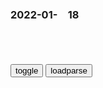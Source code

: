 ### 2022-01-　18

```note
```

<table id="tbc" style="white-space:pre-wrap">
</table>
<button onclick="toggleb()">toggle</button>
<button onclick="loadparse()">loadparse</button>
<br>
<!-- 🌸<br>🍅-　-🍑<hr>🍀 -->
<pre>
<textarea rows="30" cols="100" style="display: none" id="tar">

<font size="2"><b>
古罗马：经济空前繁荣，盛极一时却又荒淫无度，究竟有多乱?,历史,世界历史,好看视频</b></font><br>
https://haokan.baidu.com/v?vid=3725962248955329742&sfrom=baidu-feed

尼禄，克劳狄一世，小阿格里皮娜。

<font size="1" style="color:#DCDCDC"><b>2022/1/18 下午8:06:29</b></font><br>

<font size="2"><b>
咏物诗还能这样写：“眼睛长在屁股上，只认衣冠不认人。”</b></font><br>
https://mbd.baidu.com/newspage/data/landingsuper?context=%7B%22nid%22%3A%22news_9798450703000157777%22%7D&n_type=-1&p_from=-1

文映江的《咏针》

百炼千锤一根针，一颠一倒布上行。
眼晴长在屁股上，只认衣冠不认人。

<font size="1" style="color:#DCDCDC"><b>2022/1/18 下午1:51:57</b></font><br>

<font size="2"><b>
将军少分车夫一碗羊肉羹，次日车夫将其拉至敌营，此后多一成语</b></font><br>
https://mbd.baidu.com/newspage/data/landingsuper?context=%7B%22nid%22%3A%22news_9917566028975108247%22%7D&n_type=-1&p_from=-1

《礼记·王制》中所说：“诸侯无故不杀牛，大夫无故不杀羊，士无故不杀犬豕，庶人无故不食珍。”

“畴昔之羊，子为政，今日之事，我为政。”

<font size="1" style="color:#DCDCDC"><b>2022/1/18 下午1:47:10</b></font><br>

<font size="2"><b>
古惑仔：东星帮嚣张跋扈，卖报小哥都不放过，还好有洪兴出面！,影视,犯罪片,好看视频</b></font><br>
https://haokan.baidu.com/v?vid=14130213113184901192&sfrom=baidu-feed

<font size="1" style="color:#DCDCDC"><b>2022/1/18 下午1:45:07</b></font><br>

<font size="2"><b>
一九四二：河南s了多少人，g方统计1062人实际呢？三百万,影视,战争片,好看视频</b></font><br>
https://haokan.baidu.com/v?vid=1878446221954212338&sfrom=baidu-feed

日本人进攻河南的手段这么毒辣，给灾m发粮食，是我没有想到的。

这绝对是谣传，是挑拨。广大的mz，还是和zf站在一边的。

河南到底s了多少人？
　zf统计1062人。
实际呢？
　大约三百万人。

t面自干44
那厨子明显在救他

h清秋096
其他人是病s的，营养不良s的，抢粮被打s的，吃不干净的食物中毒s的。。。反正就不是活活饿s的。

<font size="1" style="color:#DCDCDC"><b>2022/1/18 下午1:22:31</b></font><br>

<font size="2"><b>
农村小哥自制酒架子，一顿操作猛如虎，到底能立得住吗？,科学,科普,好看视频</b></font><br>
https://haokan.baidu.com/v?vid=11704182747030108414&sfrom=baidu-feed

铁链

<font size="1" style="color:#DCDCDC"><b>2022/1/18 上午11:22:26</b></font><br>

<font size="2"><b>
杀手：5万伏特面前，人类真是不堪一击,影视,动作片,好看视频</b></font><br>
https://haokan.baidu.com/v?vid=13817939774253326080&sfrom=baidu-feed

爸爸，你让我失望。

<font size="1" style="color:#DCDCDC"><b>2022/1/18 上午10:47:21</b></font><br>

<font size="2"><b>
1935年招待会上，蒙古z理根登当众扇斯大林一巴掌，结果下场凄凉</b></font><br>
https://mbd.baidu.com/newspage/data/landingsuper?context=%7B%22nid%22%3A%22news_9325724564867229941%22%7D&n_type=-1&p_from=-1

斯大林当即指示他的z敌乔巴山召开会议，罢免了根登的z理和外长职务。

当年四月份根登还被迫前去苏联“度假”，之后更是被诬陷为日本间谍。令人嗤笑的是，作为一g的前任l导人，根登居然被送至另一g的最高法院来接受审判。而苏联的最高法院最后以日本间谍的罪名处死了根登。

<font size="1" style="color:#DCDCDC"><b>2022/1/18 上午10:18:40</b></font><br>

<font size="2"><b>
日本到底有多疯狂，看完1937年战争宣传片，顿时让人不寒而栗！,军事,军事历史,好看视频</b></font><br>
https://haokan.baidu.com/v?vid=1647944732130116088&sfrom=baidu-feed

我们要时刻做好准备。我们要好好地学习，
我们会不顾一切地学习，快速学习，早日为gj贡献。

大家对这次的时间感到害怕吗？
　怕怕怕。
　那时我们可以参军吗？
想要当兵啊，想保卫gj，举手。
太好了，大家都是好学生。

而来自zg的记者，
强烈感受到了日本军部，当年c纵媒体所造成的可怕后果。在强大的舆l导向下，日本g内已经掀起了积极战争的热潮。然而在日本军部看来，这人仍然差点火候，宣传的力度还要再大一些。

做不做
这套路有点眼熟啊！

渣佮
眼熟就对了

含hxr
发现了

百度网友e409abe
你知道的太多了

光半双22
是的。

lisa25lemon
心照了

耕夫kmGBR
干过

IamThe坑ofThe货
你说得太多了

<font size="1" style="color:#DCDCDC"><b>2022/1/18 上午10:00:23</b></font><br>

<font size="2"><b>
教育部：高等学历继续教育教材严格s核选用</b></font><br>
https://baijiahao.baidu.com/s?id=1721206891595333977&wfr=spider&for=pc

<font size="1" style="color:#DCDCDC"><b>2022/1/18 上午10:14:57</b></font><br>

<font size="2"><b>
牢牢把握正确舆l导向--d建-rm网</b></font><br>
http://dangjian.people.com.cn/n1/2018/0910/c117092-30282946.html

<font size="1" style="color:#DCDCDC"><b>2022/1/18 上午10:12:43</b></font><br>

<font size="2"><b>
加强征兵宣传力度</b></font><br>
https://baijiahao.baidu.com/s?id=1722228115102319094&wfr=spider&for=pc

<font size="1" style="color:#DCDCDC"><b>2022/1/18 上午10:11:30</b></font><br>

<font size="2"><b>
令人唏嘘！美籍h裔女高管被流浪h推下地铁身亡，生前曾积极帮助流浪h</b></font><br>
https://mbd.baidu.com/newspage/data/landingsuper?context=%7B%22nid%22%3A%22news_8740140430005341942%22%7D&n_type=-1&p_from=-1

<font size="1" style="color:#DCDCDC"><b>2022/1/18 上午9:55:41</b></font><br>

</textarea>
</pre>
<!-- 🍀<br>🍑-　-🍅<hr>🌸 -->

```tip
```

<script src="https://cdn.jsdelivr.net/npm/jquery@3.5.1/dist/jquery.min.js"></script>

<link rel="stylesheet" href="https://cdn.jsdelivr.net/gh/fancyapps/fancybox@3.5.7/dist/jquery.fancybox.min.css" />
<script src="https://cdn.jsdelivr.net/gh/fancyapps/fancybox@3.5.7/dist/jquery.fancybox.min.js"></script>

<script type="text/javascript">

var __urlRegex = /(\b(https?|ftp|file):\/\/[-A-Z0-9+&@#\/%?=~_|!:,.;]*[-A-Z0-9+&@#\/%=~_|])/ig;
var __imgRegex = /\.(?:jpe?g|gif|png|webp)$/i;

loadparse();

function parseURL($string){

    var exp = __urlRegex;
    return $string.replace(exp,function(match){
            __imgRegex.lastIndex=0;
            if(__imgRegex.test(match)){
                return '<a data-fancybox="gallery" href="' + match.replace("/p=700", "")
                 + '"><img src="' + match.replace("/p=700", "/p=160x200")+'" width="64"></a>';
            }
            else{
                return '<a href="' + match + '" target="_blank">' + match + '</a>';
            }
        }
    );
}

function loadparse() {
  tbc.innerHTML = parseURL(tar.value);
}

function toggleb() {
  var x = document.getElementById("tar");
  if (x.style.display === "none") {
    x.style.display = "";
  } else {
    x.style.display = "none";
  }
}

</script>
